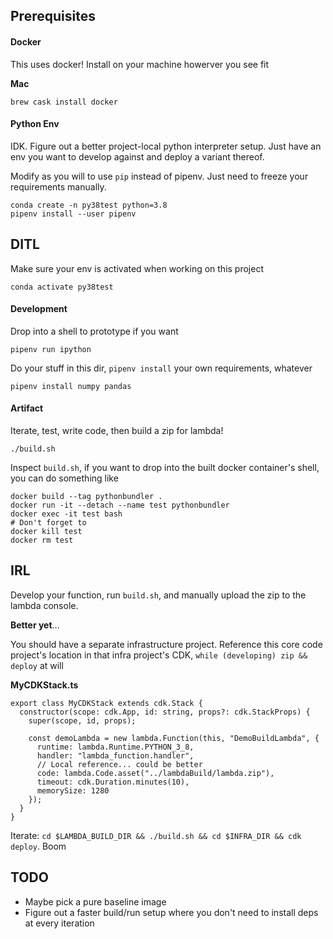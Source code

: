 ## Prerequisites

#### Docker
This uses docker! Install on your machine howerver you see fit

**Mac**
```
brew cask install docker
```

#### Python Env
IDK. Figure out a better project-local python interpreter setup. Just have an env you want to develop against and deploy a variant thereof. 

Modify as you will to use `pip` instead of pipenv. Just need to freeze your requirements manually. 
```
conda create -n py38test python=3.8
pipenv install --user pipenv
```

## DITL
Make sure your env is activated when working on this project
```
conda activate py38test
```

#### Development
Drop into a shell to prototype if you want
```
pipenv run ipython
```

Do your stuff in this dir, `pipenv install` your own requirements, whatever
```
pipenv install numpy pandas
```

#### Artifact
Iterate, test, write code, then build a zip for lambda!

```
./build.sh
```

Inspect `build.sh`, if you want to drop into the built docker container's shell, you can do something like

```
docker build --tag pythonbundler .
docker run -it --detach --name test pythonbundler
docker exec -it test bash
# Don't forget to 
docker kill test
docker rm test
```

## IRL
Develop your function, run `build.sh`, and manually upload the zip to the lambda console. 

**Better yet**...

You should have a separate infrastructure project. Reference this core code project's location in that infra project's CDK, `while (developing) zip && deploy` at will

**MyCDKStack.ts**
```
export class MyCDKStack extends cdk.Stack {
  constructor(scope: cdk.App, id: string, props?: cdk.StackProps) {
    super(scope, id, props);

    const demoLambda = new lambda.Function(this, "DemoBuildLambda", {
      runtime: lambda.Runtime.PYTHON_3_8,
      handler: "lambda_function.handler",
      // Local reference... could be better
      code: lambda.Code.asset("../lambdaBuild/lambda.zip"),
      timeout: cdk.Duration.minutes(10),
      memorySize: 1280
    });
  }
}
```

Iterate: `cd $LAMBDA_BUILD_DIR && ./build.sh && cd $INFRA_DIR && cdk deploy`. Boom


## TODO
* Maybe pick a pure baseline image
* Figure out a faster build/run setup where you don't need to install deps at every iteration
